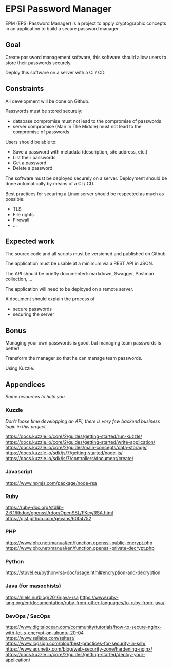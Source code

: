 # EPSI Password Manager

EPM (EPSI Password Manager) is a project to apply cryptographic concepts in an application to build a secure password manager.

## Goal

Create password management software, this software should allow users to store their passwords securely.

Deploy this software on a server with a CI / CD.

## Constraints

All development will be done on Github.

Passwords must be stored securely:
 - database compromise must not lead to the compromise of passwords
 - server compromise (Man In The Middle) must not lead to the compromise of passwords

Users should be able to:
 - Save a password with metadata (description, site address, etc.)
 - List their passwords
 - Get a password
 - Delete a password

The software must be deployed securely on a server. Deployment should be done automatically by means of a CI / CD.

Best practices for securing a Linux server should be respected as much as possible:
  - TLS
  - File rights
  - Firewall
  - ...

## Expected work

The source code and all scripts must be versioned and published on Github

The application must be usable at a minimum via a REST API in JSON.

The API should be briefly documented: markdown, Swagger, Postman collection, ...

The application will need to be deployed on a remote server.

A document should explain the process of
  - secure passwords
  - securing the server

## Bonus

Managing your own passwords is good, but managing team passwords is better!

Transform the manager so that he can manage team passwords.

Using Kuzzle.

## Appendices

_Some resources to help you_

### Kuzzle

_Don't loose time developping an API, there is very few backend business logic in this project._

https://docs.kuzzle.io/core/2/guides/getting-started/run-kuzzle/  
https://docs.kuzzle.io/core/2/guides/getting-started/write-application/  
https://docs.kuzzle.io/core/2/guides/main-concepts/data-storage/  
https://docs.kuzzle.io/sdk/js/7/getting-started/node-js/  
https://docs.kuzzle.io/sdk/js/7/controllers/document/create/  

### Javascript

https://www.npmjs.com/package/node-rsa

### Ruby

https://ruby-doc.org/stdlib-2.6.1/libdoc/openssl/rdoc/OpenSSL/PKey/RSA.html
https://gist.github.com/gevans/6004752

### PHP

https://www.php.net/manual/en/function.openssl-public-encrypt.php
https://www.php.net/manual/en/function.openssl-private-decrypt.php

### Python

https://stuvel.eu/python-rsa-doc/usage.html#encryption-and-decryption

### Java (for masochists)

https://niels.nu/blog/2016/java-rsa
https://www.ruby-lang.org/en/documentation/ruby-from-other-languages/to-ruby-from-java/

### DevOps / SecOps

https://www.digitalocean.com/community/tutorials/how-to-secure-nginx-with-let-s-encrypt-on-ubuntu-20-04  
https://www.ssllabs.com/ssltest/  
https://www.logsign.com/blog/best-practices-for-security-in-ssh/  
https://www.acunetix.com/blog/web-security-zone/hardening-nginx/  
https://docs.kuzzle.io/core/2/guides/getting-started/deploy-your-application/   
